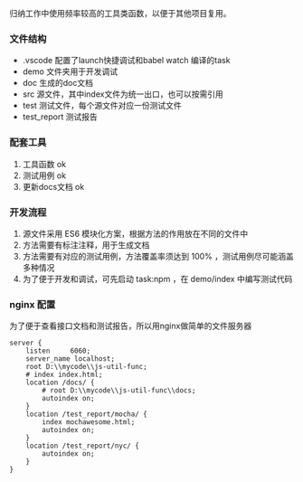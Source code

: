 归纳工作中使用频率较高的工具类函数，以便于其他项目复用。

### 文件结构
- .vscode 配置了launch快捷调试和babel watch 编译的task
- demo 文件夹用于开发调试
- doc 生成的doc文档
- src 源文件，其中index文件为统一出口，也可以按需引用
- test 测试文件，每个源文件对应一份测试文件
- test_report 测试报告

### 配套工具
1. 工具函数 ok
2. 测试用例 ok
3. 更新docs文档 ok

### 开发流程
1. 源文件采用 ES6 模块化方案，根据方法的作用放在不同的文件中
2. 方法需要有标注注释，用于生成文档
3. 方法需要有对应的测试用例，方法覆盖率须达到 100% ，测试用例尽可能涵盖多种情况
4. 为了便于开发和调试，可先启动 task:npm ，在 demo/index 中编写测试代码

### nginx 配置
为了便于查看接口文档和测试报告，所以用nginx做简单的文件服务器
```config
server {
    listen     6060;
    server_name localhost;
    root D:\\mycode\\js-util-func;
    # index index.html;
    location /docs/ {
        # root D:\\mycode\\js-util-func\\docs;
        autoindex on;
    }
    location /test_report/mocha/ {
        index mochawesome.html;
        autoindex on;
    }
    location /test_report/nyc/ {
        autoindex on;
    }
}
```